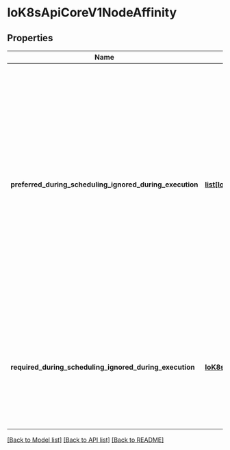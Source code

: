 # IoK8sApiCoreV1NodeAffinity

## Properties
Name | Type | Description | Notes
------------ | ------------- | ------------- | -------------
**preferred_during_scheduling_ignored_during_execution** | [**list[IoK8sApiCoreV1PreferredSchedulingTerm]**](IoK8sApiCoreV1PreferredSchedulingTerm.md) | The scheduler will prefer to schedule pods to nodes that satisfy the affinity expressions specified by this field, but it may choose a node that violates one or more of the expressions. The node that is most preferred is the one with the greatest sum of weights, i.e. for each node that meets all of the scheduling requirements (resource request, requiredDuringScheduling affinity expressions, etc.), compute a sum by iterating through the elements of this field and adding \&quot;weight\&quot; to the sum if the node matches the corresponding matchExpressions; the node(s) with the highest sum are the most preferred. | [optional] 
**required_during_scheduling_ignored_during_execution** | [**IoK8sApiCoreV1NodeSelector**](IoK8sApiCoreV1NodeSelector.md) | If the affinity requirements specified by this field are not met at scheduling time, the pod will not be scheduled onto the node. If the affinity requirements specified by this field cease to be met at some point during pod execution (e.g. due to an update), the system may or may not try to eventually evict the pod from its node. | [optional] 

[[Back to Model list]](../README.md#documentation-for-models) [[Back to API list]](../README.md#documentation-for-api-endpoints) [[Back to README]](../README.md)


